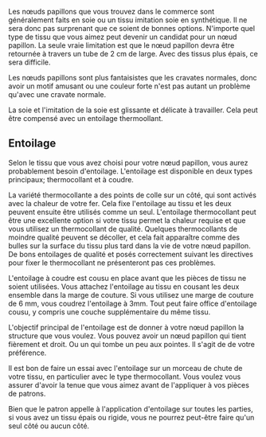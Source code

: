 Les nœuds papillons que vous trouvez dans le commerce sont généralement faits en soie ou un tissu imitation soie en synthétique. Il ne sera donc pas surprenant que ce soient de bonnes options. N'importe quel type de tissu que vous aimez peut devenir un candidat pour un nœud papillon. La seule vraie limitation est que le nœud papillon devra être retournée à travers un tube de 2 cm de large. Avec des tissus plus épais, ce sera difficile.

Les nœuds papillons sont plus fantaisistes que les cravates normales, donc avoir un motif amusant ou une couleur forte n'est pas autant un problème qu'avec une cravate normale.

La soie et l'imitation de la soie est glissante et délicate à travailler. Cela peut être compensé avec un entoilage thermoollant.

## Entoilage

Selon le tissu que vous avez choisi pour votre nœud papillon, vous aurez probablement besoin d'entoilage. L'entoilage est disponible en deux types principaux; thermocollant et à coudre.

La variété thermocollante a des points de colle sur un côté, qui sont activés avec la chaleur de votre fer. Cela fixe l'entoilage au tissu et les deux peuvent ensuite être utilisés comme un seul. L'entoilage thermocollant peut être une excellente option si votre tissu permet la chaleur requise et que vous utilisez un thermocollant de qualité. Quelques thermocollants de moindre qualité peuvent se décoller, et cela fait apparaître comme des bulles sur la surface du tissu plus tard dans la vie de votre nœud papillon. De bons entoilages de qualité et posés correctement suivant les directives pour fixer le thermocollant ne présenteront pas ces problèmes.

L'entoilage à coudre est cousu en place avant que les pièces de tissu ne soient utilisées. Vous attachez l'entoilage au tissu en cousant les deux ensemble dans la marge de couture. Si vous utilisez une marge de couture de 6 mm, vous coudrez l'entoilage à 3mm. Tout peut faire office d'entoilage cousu, y compris une couche supplémentaire du même tissu.

L'objectif principal de l'entoilage est de donner à votre nœud papillon la structure que vous voulez. Vous pouvez avoir un nœud papillon qui tient fièrement et droit. Ou un qui tombe un peu aux pointes. Il s'agit de de votre préférence.

Il est bon de faire un essai avec l'entoilage sur un morceau de chute de votre tissu, en particulier avec le type thermocollant. Vous voulez vous assurer d'avoir la tenue que vous aimez avant de l'appliquer à vos pièces de patrons.

Bien que le patron appelle à l'application d'entoilage sur toutes les parties, si vous avez un tissu épais ou rigide, vous ne pourrez peut-être faire qu'un seul côté ou aucun côté.

